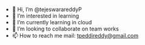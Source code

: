 - 👋 Hi, I’m @tejeswarareddyP
- 👀 I’m interested in learning
- 🌱 I’m currently learning in cloud
- 💞️ I’m looking to collaborate on team works
- 📫 How to reach me mail: tpeddireddy@gmail.com

<!---
tejeswarareddyP/tejeswarareddyP is a ✨ special ✨ repository because its `README.md` (this file) appears on your GitHub profile.
You can click the Preview link to take a look at your changes.
--->
